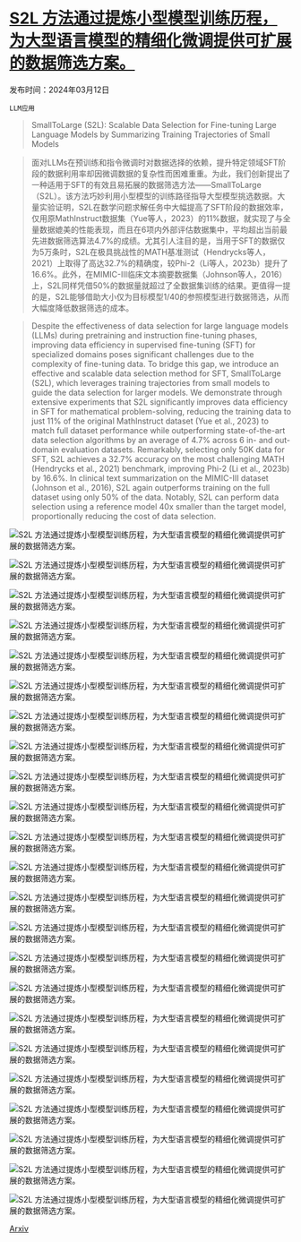 # [S2L 方法通过提炼小型模型训练历程，为大型语言模型的精细化微调提供可扩展的数据筛选方案。](https://arxiv.org/abs/2403.07384)

发布时间：2024年03月12日

`LLM应用`

> SmallToLarge (S2L): Scalable Data Selection for Fine-tuning Large Language Models by Summarizing Training Trajectories of Small Models

> 面对LLMs在预训练和指令微调时对数据选择的依赖，提升特定领域SFT阶段的数据利用率却因微调数据的复杂性而困难重重。为此，我们创新提出了一种适用于SFT的有效且易拓展的数据筛选方法——SmallToLarge（S2L）。该方法巧妙利用小型模型的训练路径指导大型模型挑选数据。大量实验证明，S2L在数学问题求解任务中大幅提高了SFT阶段的数据效率，仅用原MathInstruct数据集（Yue等人，2023）的11%数据，就实现了与全量数据媲美的性能表现，而且在6项内外部评估数据集中，平均超出当前最先进数据筛选算法4.7%的成绩。尤其引人注目的是，当用于SFT的数据仅为5万条时，S2L在极具挑战性的MATH基准测试（Hendrycks等人，2021）上取得了高达32.7%的精确度，较Phi-2（Li等人，2023b）提升了16.6%。此外，在MIMIC-III临床文本摘要数据集（Johnson等人，2016）上，S2L同样凭借50%的数据量就超过了全数据集训练的结果。更值得一提的是，S2L能够借助大小仅为目标模型1/40的参照模型进行数据筛选，从而大幅度降低数据筛选的成本。

> Despite the effectiveness of data selection for large language models (LLMs) during pretraining and instruction fine-tuning phases, improving data efficiency in supervised fine-tuning (SFT) for specialized domains poses significant challenges due to the complexity of fine-tuning data. To bridge this gap, we introduce an effective and scalable data selection method for SFT, SmallToLarge (S2L), which leverages training trajectories from small models to guide the data selection for larger models. We demonstrate through extensive experiments that S2L significantly improves data efficiency in SFT for mathematical problem-solving, reducing the training data to just 11% of the original MathInstruct dataset (Yue et al., 2023) to match full dataset performance while outperforming state-of-the-art data selection algorithms by an average of 4.7% across 6 in- and out-domain evaluation datasets. Remarkably, selecting only 50K data for SFT, S2L achieves a 32.7% accuracy on the most challenging MATH (Hendrycks et al., 2021) benchmark, improving Phi-2 (Li et al., 2023b) by 16.6%. In clinical text summarization on the MIMIC-III dataset (Johnson et al., 2016), S2L again outperforms training on the full dataset using only 50% of the data. Notably, S2L can perform data selection using a reference model 40x smaller than the target model, proportionally reducing the cost of data selection.

![S2L 方法通过提炼小型模型训练历程，为大型语言模型的精细化微调提供可扩展的数据筛选方案。](../../../paper_images/2403.07384/x1.png)

![S2L 方法通过提炼小型模型训练历程，为大型语言模型的精细化微调提供可扩展的数据筛选方案。](../../../paper_images/2403.07384/x2.png)

![S2L 方法通过提炼小型模型训练历程，为大型语言模型的精细化微调提供可扩展的数据筛选方案。](../../../paper_images/2403.07384/x3.png)

![S2L 方法通过提炼小型模型训练历程，为大型语言模型的精细化微调提供可扩展的数据筛选方案。](../../../paper_images/2403.07384/x4.png)

![S2L 方法通过提炼小型模型训练历程，为大型语言模型的精细化微调提供可扩展的数据筛选方案。](../../../paper_images/2403.07384/x5.png)

![S2L 方法通过提炼小型模型训练历程，为大型语言模型的精细化微调提供可扩展的数据筛选方案。](../../../paper_images/2403.07384/x6.png)

![S2L 方法通过提炼小型模型训练历程，为大型语言模型的精细化微调提供可扩展的数据筛选方案。](../../../paper_images/2403.07384/x7.png)

![S2L 方法通过提炼小型模型训练历程，为大型语言模型的精细化微调提供可扩展的数据筛选方案。](../../../paper_images/2403.07384/)

![S2L 方法通过提炼小型模型训练历程，为大型语言模型的精细化微调提供可扩展的数据筛选方案。](../../../paper_images/2403.07384/x9.png)

![S2L 方法通过提炼小型模型训练历程，为大型语言模型的精细化微调提供可扩展的数据筛选方案。](../../../paper_images/2403.07384/x10.png)

![S2L 方法通过提炼小型模型训练历程，为大型语言模型的精细化微调提供可扩展的数据筛选方案。](../../../paper_images/2403.07384/x11.png)

![S2L 方法通过提炼小型模型训练历程，为大型语言模型的精细化微调提供可扩展的数据筛选方案。](../../../paper_images/2403.07384/x12.png)

![S2L 方法通过提炼小型模型训练历程，为大型语言模型的精细化微调提供可扩展的数据筛选方案。](../../../paper_images/2403.07384/x13.png)

![S2L 方法通过提炼小型模型训练历程，为大型语言模型的精细化微调提供可扩展的数据筛选方案。](../../../paper_images/2403.07384/x14.png)

![S2L 方法通过提炼小型模型训练历程，为大型语言模型的精细化微调提供可扩展的数据筛选方案。](../../../paper_images/2403.07384/x15.png)

![S2L 方法通过提炼小型模型训练历程，为大型语言模型的精细化微调提供可扩展的数据筛选方案。](../../../paper_images/2403.07384/x16.png)

![S2L 方法通过提炼小型模型训练历程，为大型语言模型的精细化微调提供可扩展的数据筛选方案。](../../../paper_images/2403.07384/x19.png)

![S2L 方法通过提炼小型模型训练历程，为大型语言模型的精细化微调提供可扩展的数据筛选方案。](../../../paper_images/2403.07384/x20.png)

![S2L 方法通过提炼小型模型训练历程，为大型语言模型的精细化微调提供可扩展的数据筛选方案。](../../../paper_images/2403.07384/x21.png)

![S2L 方法通过提炼小型模型训练历程，为大型语言模型的精细化微调提供可扩展的数据筛选方案。](../../../paper_images/2403.07384/x22.png)

![S2L 方法通过提炼小型模型训练历程，为大型语言模型的精细化微调提供可扩展的数据筛选方案。](../../../paper_images/2403.07384/x23.png)

![S2L 方法通过提炼小型模型训练历程，为大型语言模型的精细化微调提供可扩展的数据筛选方案。](../../../paper_images/2403.07384/x24.png)

![S2L 方法通过提炼小型模型训练历程，为大型语言模型的精细化微调提供可扩展的数据筛选方案。](../../../paper_images/2403.07384/x25.png)

[Arxiv](https://arxiv.org/abs/2403.07384)